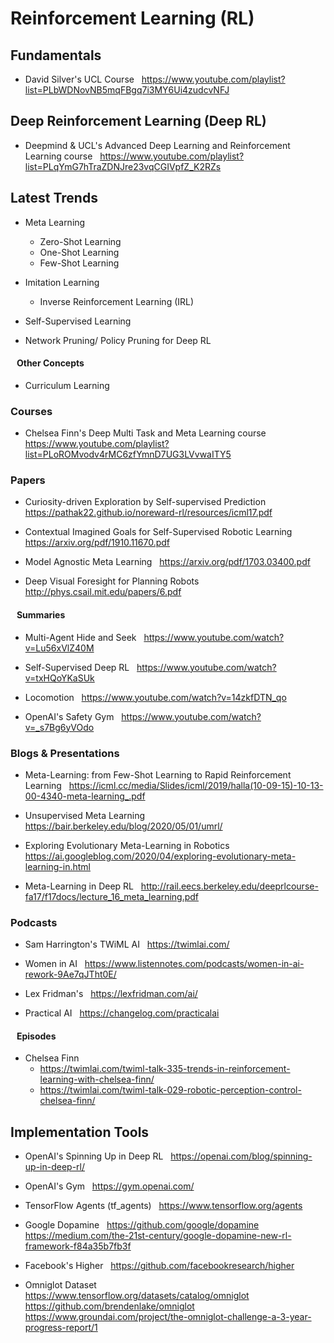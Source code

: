 # Reinforcement Learning (RL)

## Fundamentals

- David Silver's UCL Course
  &nbsp; https://www.youtube.com/playlist?list=PLbWDNovNB5mqFBgq7i3MY6Ui4zudcvNFJ

## Deep Reinforcement Learning (Deep RL)

- Deepmind & UCL's Advanced Deep Learning and Reinforcement Learning course
  &nbsp; https://www.youtube.com/playlist?list=PLqYmG7hTraZDNJre23vqCGIVpfZ_K2RZs

## Latest Trends

- Meta Learning
  - Zero-Shot Learning
  - One-Shot Learning
  - Few-Shot Learning
 
- Imitation Learning
  - Inverse Reinforcement Learning (IRL)

- Self-Supervised Learning

- Network Pruning/ Policy Pruning for Deep RL

#### &nbsp;&nbsp; Other Concepts

- Curriculum Learning

### Courses

- Chelsea Finn's Deep Multi Task and Meta Learning course
  &nbsp; https://www.youtube.com/playlist?list=PLoROMvodv4rMC6zfYmnD7UG3LVvwaITY5

### Papers
 
- Curiosity-driven Exploration by Self-supervised Prediction
  &nbsp; https://pathak22.github.io/noreward-rl/resources/icml17.pdf

- Contextual Imagined Goals for Self-Supervised Robotic Learning
  &nbsp; https://arxiv.org/pdf/1910.11670.pdf
  
- Model Agnostic Meta Learning
  &nbsp; https://arxiv.org/pdf/1703.03400.pdf

- Deep Visual Foresight for Planning Robots
  &nbsp; http://phys.csail.mit.edu/papers/6.pdf

#### &nbsp;&nbsp; Summaries

- Multi-Agent Hide and Seek
  &nbsp; https://www.youtube.com/watch?v=Lu56xVlZ40M

- Self-Supervised Deep RL
  &nbsp; https://www.youtube.com/watch?v=txHQoYKaSUk

- Locomotion
  &nbsp; https://www.youtube.com/watch?v=14zkfDTN_qo

- OpenAI's Safety Gym
  &nbsp; https://www.youtube.com/watch?v=_s7Bg6yVOdo

### Blogs & Presentations

- Meta-Learning: from Few-Shot Learning to Rapid Reinforcement Learning
  &nbsp; https://icml.cc/media/Slides/icml/2019/halla(10-09-15)-10-13-00-4340-meta-learning_.pdf

- Unsupervised Meta Learning
  &nbsp; https://bair.berkeley.edu/blog/2020/05/01/umrl/

- Exploring Evolutionary Meta-Learning in Robotics
  &nbsp; https://ai.googleblog.com/2020/04/exploring-evolutionary-meta-learning-in.html
  
- Meta-Learning in Deep RL
  &nbsp; http://rail.eecs.berkeley.edu/deeprlcourse-fa17/f17docs/lecture_16_meta_learning.pdf
  
### Podcasts

- Sam Harrington's TWiML AI
  &nbsp; https://twimlai.com/

- Women in AI
  &nbsp; https://www.listennotes.com/podcasts/women-in-ai-rework-9Ae7qJTht0E/

- Lex Fridman's
  &nbsp; https://lexfridman.com/ai/
  
- Practical AI
  &nbsp; https://changelog.com/practicalai

#### &nbsp;&nbsp; Episodes

- Chelsea Finn
  - https://twimlai.com/twiml-talk-335-trends-in-reinforcement-learning-with-chelsea-finn/
  - https://twimlai.com/twiml-talk-029-robotic-perception-control-chelsea-finn/
  

## Implementation Tools

- OpenAI's Spinning Up in Deep RL
  &nbsp; https://openai.com/blog/spinning-up-in-deep-rl/
  
- OpenAI's Gym
  &nbsp; https://gym.openai.com/

- TensorFlow Agents (tf_agents)
  &nbsp; https://www.tensorflow.org/agents
 
- Google Dopamine
  &nbsp; https://github.com/google/dopamine
  &nbsp; https://medium.com/the-21st-century/google-dopamine-new-rl-framework-f84a35b7fb3f
  
- Facebook's Higher
  &nbsp; https://github.com/facebookresearch/higher
  
- Omniglot Dataset
  &nbsp; https://www.tensorflow.org/datasets/catalog/omniglot
  &nbsp; https://github.com/brendenlake/omniglot
  &nbsp; https://www.groundai.com/project/the-omniglot-challenge-a-3-year-progress-report/1
